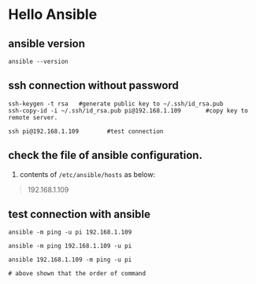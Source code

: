 
# Hello Ansible

## ansible version
```
ansible --version
```

## ssh connection without password
```
ssh-keygen -t rsa   #generate public key to ~/.ssh/id_rsa.pub
ssh-copy-id -i ~/.ssh/id_rsa.pub pi@192.168.1.109       #copy key to remote server.

ssh pi@192.168.1.109        #test connection
```

## check the file of ansible configuration.

1. contents of `/etc/ansible/hosts` as below:
> 192.168.1.109

## test connection with ansible
```
ansible -m ping -u pi 192.168.1.109

ansible -m ping 192.168.1.109 -u pi

ansible 192.168.1.109 -m ping -u pi

# above shown that the order of command 
```